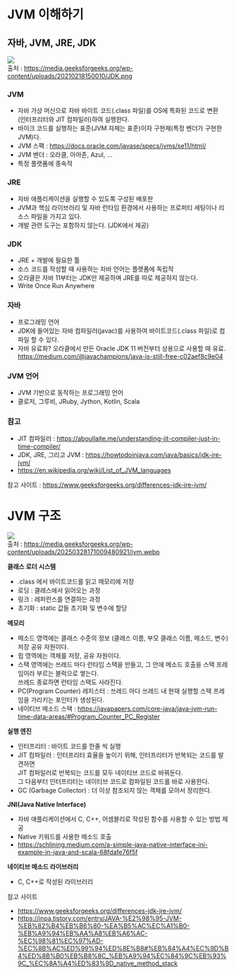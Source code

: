 # JVM 이해하기

## 자바, JVM, JRE, JDK
  
![](https://media.geeksforgeeks.org/wp-content/uploads/20210218150010/JDK.png)  
출처 : https://media.geeksforgeeks.org/wp-content/uploads/20210218150010/JDK.png  
  
### JVM
- 자바 가상 머신으로 자바 바이트 코드(.class 파일)를 OS에 특화된 코드로 변환  
  (인터프리터와 JIT 컴파일러)하여 실행한다.
- 바이크 코드를 실행하는 표준(JVM 자체는 표준)이자 구현체(특정 벤더가 구현한 JVM)다.
- JVM 스팩 : https://docs.oracle.com/javase/specs/jvms/se11/html/  
- JVM 밴더 : 오라클, 아마존, Azul, ...
- 특정 플랫폼에 종속적
  
### JRE
- 자바 애플리케이션을 실행할 수 있도록 구성된 배포판
- JVM과 핵심 라이브러리 및 자바 런타임 환경에서 사용하는 프로퍼티 세팅이나 리소스 파일을 가지고 있다.  
- 개발 관련 도구는 포함하지 않는다. (JDK에서 제공)  
  
### JDK
- JRE + 개발에 필요한 툴
- 소스 코드를 작성할 때 사용하는 자바 언어는 플랫폼에 독립적
- 오라클은 자바 11부터는 JDK만 제공하며 JRE를 따로 제공하지 않는다.  
- Write Once Run Anywhere
  
### 자바
- 프로그래밍 언어
- JDK에 들어있는 자바 컴파일러(javac)를 사용하여 바이트코드(.class 파일)로 컴파일 할 수 있다.
- 자바 유료화? 오라클에서 만든 Oracle JDK 11 버전부터 상용으로 사용할 때 유료.  
  https://medium.com/@javachampions/java-is-still-free-c02aef8c9e04  
  
### JVM 언어
- JVM 기반으로 동작하는 프로그래밍 언어
- 클로저, 그루비, JRuby, Jython, Kotlin, Scala 
  
### 참고
- JIT 컴파일러 : https://aboullaite.me/understanding-jit-compiler-just-in-time-compiler/  
- JDK, JRE, 그리고 JVM : https://howtodoinjava.com/java/basics/jdk-jre-jvm/    
- https://en.wikipedia.org/wiki/List_of_JVM_languages  

참고 사이트 : https://www.geeksforgeeks.org/differences-jdk-jre-jvm/  
  
# JVM 구조

![](https://media.geeksforgeeks.org/wp-content/uploads/20250328171009480921/jvm.webp)  
출처 : https://media.geeksforgeeks.org/wp-content/uploads/20250328171009480921/jvm.webp  
  
**클래스 로더 시스템**  
- .class 에서 바이트코드를 읽고 메모리에 저장
- 로딩 : 클래스에서 읽어오는 과정   
- 링크 : 레퍼런스를 연결하는 과정
- 초기화 : static 값들 초기화 및 변수에 할당
  
**메모리**  
- 메소드 영역에는 클래스 수준의 정보 (클래스 이름, 부모 클래스 이름, 메소드, 변수) 저장 공유 자원이다.
- 힙 영역에는 객체를 저장, 공유 자원이다.
- 스택 영역에는 쓰레드 마다 런타임 스택을 만들고, 그 안에 메소드 호출을 스택 프레임이라 부르는 블럭으로 쌓는다.  
쓰레드 종료하면 런타임 스택도 사라진다.  
- PC(Program Counter) 레지스터 : 쓰레드 마다 쓰레드 내 현재 실행할 스택 프레임을 가리키는 포인터가 생성된다.  
- 네이티브 메소드 스택 : https://javapapers.com/core-java/java-jvm-run-time-data-areas/#Program_Counter_PC_Register  
  
**실행 엔진**  
- 인터프리터 : 바이트 코드를 한줄 씩 실행
- JIT 컴파일러 : 인터프리터 효율을 높이기 위해, 인터프리터가 반복되는 코드를 발견하면  
JIT 컴파일러로 반복되는 코드를 모두 네이티브 코드로 바꿔둔다.  
그 다음부터 인터프리터는 네이티브 코드로 컴파일된 코드를 바로 사용한다.  
- GC (Garbage Collector) : 더 이상 참조되지 않는 객체를 모아서 정리한다.  
  
**JNI(Java Native Interface)**  
- 자바 애플리케이션에서 C, C++, 어셈블리로 작성된 함수를 사용할 수 있는 방법 제공
- Native 키워드를 사용한 메소드 호출
- https://schlining.medium.com/a-simple-java-native-interface-jni-example-in-java-and-scala-68fdafe76f5f  
  
**네이티브 메소드 라이브러리**  
- C, C++로 작성된 라이브러리
  
참고 사이트   
- https://www.geeksforgeeks.org/differences-jdk-jre-jvm/
- https://inpa.tistory.com/entry/JAVA-%E2%98%95-JVM-%EB%82%B4%EB%B6%80-%EA%B5%AC%EC%A1%B0-%EB%A9%94%EB%AA%A8%EB%A6%AC-%EC%98%81%EC%97%AD-%EC%8B%AC%ED%99%94%ED%8E%B8#%EB%84%A4%EC%9D%B4%ED%8B%B0%EB%B8%8C_%EB%A9%94%EC%84%9C%EB%93%9C_%EC%8A%A4%ED%83%9D_native_method_stack  
  

  

